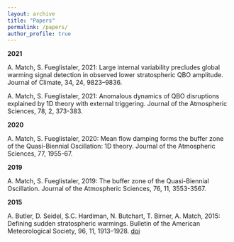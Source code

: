 ```yaml
---
layout: archive
title: "Papers"
permalink: /papers/
author_profile: true
---
```



**2021**

A. Match, S. Fueglistaler, 2021: Large internal variability precludes global warming signal detection in observed lower stratospheric QBO amplitude. Journal of Climate, 34, 24, 9823–9836. 

A. Match, S. Fueglistaler, 2021: Anomalous dynamics of QBO disruptions explained by 1D theory with external triggering. Journal of the Atmospheric Sciences, 78, 2, 373-383.

**2020**

A. Match, S. Fueglistaler, 2020: Mean flow damping forms the buffer zone of the Quasi-Biennial Oscillation: 1D theory. Journal of the Atmospheric Sciences, 77, 1955-67.

**2019**

A. Match, S. Fueglistaler, 2019: The buffer zone of the Quasi-Biennial Oscillation. Journal of the Atmospheric Sciences, 76, 11, 3553-3567.

**2015**

A. Butler, D. Seidel, S.C. Hardiman, N. Butchart, T. Birner, A. Match, 2015: Defining sudden stratospheric warmings. Bulletin of the American Meteorological Society, 96, 11, 1913–1928. [doi](https://doi.org/10.1175/BAMS-D-13-00173.1)
